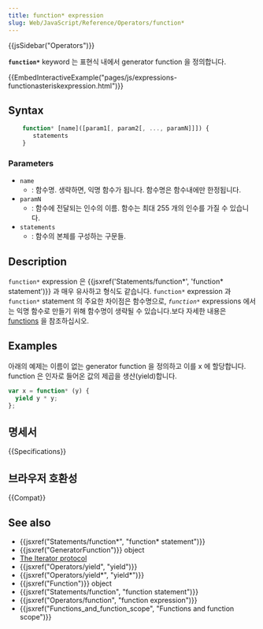 ```yaml
---
title: function* expression
slug: Web/JavaScript/Reference/Operators/function*
---
```


{{jsSidebar("Operators")}}

**`function*`** keyword 는 표현식 내에서 generator function 을 정의합니다.

{{EmbedInteractiveExample("pages/js/expressions-functionasteriskexpression.html")}}

## Syntax

```js
    function* [name]([param1[, param2[, ..., paramN]]]) {
       statements
    }
```

### Parameters

- `name`
  - : 함수명. 생략하면, 익명 함수가 됩니다. 함수명은 함수내에만 한정됩니다.
- `paramN`
  - : 함수에 전달되는 인수의 이름. 함수는 최대 255 개의 인수를 가질 수 있습니다.
- `statements`
  - : 함수의 본체를 구성하는 구문들.

## Description

`function*` expression 은 {{jsxref('Statements/function*', 'function* statement')}} 과 매우 유사하고 형식도 같습니다. `function*` expression 과 `function*` statement 의 주요한 차이점은 함수명으로, _`function*`_ expressions 에서는 익명 함수로 만들기 위해 함수명이 생략될 수 있습니다.보다 자세한 내용은 [functions](/ko/docs/Web/JavaScript/Reference/Functions) 을 참조하십시오.

## Examples

아래의 예제는 이름이 없는 generator function 을 정의하고 이를 x 에 할당합니다. function 은 인자로 들어온 값의 제곱을 생산(yield)합니다.

```js
var x = function* (y) {
  yield y * y;
};
```

## 명세서

{{Specifications}}

## 브라우저 호환성

{{Compat}}

## See also

- {{jsxref("Statements/function*", "function* statement")}}
- {{jsxref("GeneratorFunction")}} object
- [The Iterator protocol](/ko/docs/Web/JavaScript/Guide/The_Iterator_protocol)
- {{jsxref("Operators/yield", "yield")}}
- {{jsxref("Operators/yield*", "yield*")}}
- {{jsxref("Function")}} object
- {{jsxref("Statements/function", "function statement")}}
- {{jsxref("Operators/function", "function expression")}}
- {{jsxref("Functions_and_function_scope", "Functions and function scope")}}
